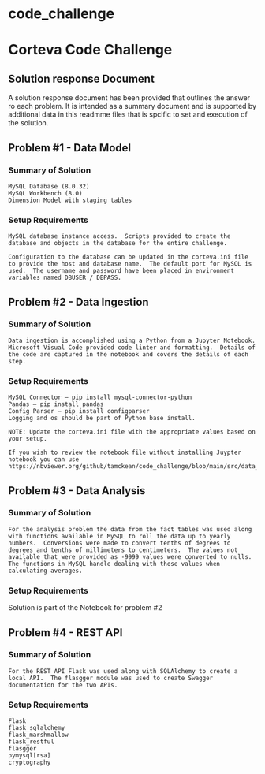 # code_challenge
# Corteva Code Challenge

## Solution response Document
A solution response document has been provided that outlines the answer ro each problem.  It is intended as a summary document and is supported by additional data in this readmme files that is spcific to set and execution of the solution.

## Problem #1 - Data Model
### Summary of Solution
    MySQL Database (8.0.32)
    MySQL Workbench (8.0)
    Dimension Model with staging tables

### Setup Requirements
    MySQL database instance access.  Scripts provided to create the database and objects in the database for the entire challenge.
    
    Configuration to the database can be updated in the corteva.ini file to provide the host and database name.  The default port for MySQL is used.  The username and password have been placed in environment variables named DBUSER / DBPASS.

## Problem #2 - Data Ingestion
### Summary of Solution
    Data ingestion is accomplished using a Python from a Jupyter Notebook.  Microsoft Visual Code provided code linter and formatting.  Details of the code are captured in the notebook and covers the details of each step.

### Setup Requirements
    MySQL Connector – pip install mysql-connector-python
    Pandas – pip install pandas
    Config Parser – pip install configparser
    Logging and os should be part of Python base install.

    NOTE: Update the corteva.ini file with the appropriate values based on your setup.
    
    If you wish to review the notebook file without installing Juypter notebook you can use https://nbviewer.org/github/tamckean/code_challenge/blob/main/src/data_ingestion/DataIngestion.ipynb
    

## Problem #3 - Data Analysis
### Summary of Solution
    For the analysis problem the data from the fact tables was used along with functions available in MySQL to roll the data up to yearly numbers.  Conversions were made to convert tenths of degrees to degrees and tenths of millimeters to centimeters.  The values not available that were provided as -9999 values were converted to nulls.  The functions in MySQL handle dealing with those values when calculating averages.

### Setup Requirements
Solution is part of the Notebook for problem #2

## Problem #4 - REST API
### Summary of Solution
    For the REST API Flask was used along with SQLAlchemy to create a local API.  The flasgger module was used to create Swagger documentation for the two APIs.


### Setup Requirements
    Flask
    flask_sqlalchemy
    flask_marshmallow
    flask_restful
    flasgger
    pymysql[rsa]
    cryptography




